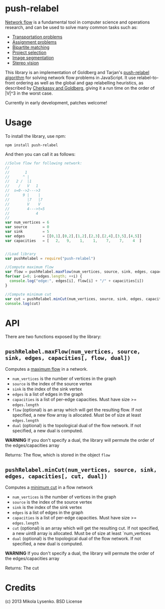 push-relabel
============
[Network flow](http://en.wikipedia.org/wiki/Flow_network) is a fundamental tool in computer science and operations research, and can be used to solve many common tasks such as:

* [Transportation problems](http://en.wikipedia.org/wiki/Transportation_problem)
* [Assignment problems](http://en.wikipedia.org/wiki/Assignment_problem)
* [Bipartite matching](http://en.wikipedia.org/wiki/Bipartite_matching#Maximum_bipartite_matchings)
* [Project selection](http://www.jstor.org/discover/10.2307/2582634?uid=3739664&uid=2&uid=4&uid=3739256&sid=21101798266301)
* [Image segmentation](http://en.wikipedia.org/wiki/Graph_cuts_in_computer_vision)
* [Stereo vision](http://ieeexplore.ieee.org/xpl/login.jsp?tp=&arnumber=1315016&url=http%3A%2F%2Fieeexplore.ieee.org%2Fxpls%2Fabs_all.jsp%3Farnumber%3D1315016)

This library is an implementation of Goldberg and Tarjan's [push-relabel algorithm](http://en.wikipedia.org/wiki/Push%E2%80%93relabel_maximum_flow_algorithm) for solving network flow problems in JavaScript.  It use relabel-to-front ordering as well as the global and gap relabelling heuristics, as described by [Cherkassy and Goldberg](https://www.ads.tuwien.ac.at/teaching/archiv/praktika/CherkasskyGoldberg-1995-MaxFlow.pdf), giving it a run time on the order of |V|^3 in the worst case.

Currently in early development, patches welcome!

Usage
=====
To install the library, use npm:

    npm install push-relabel
    
And then you can call it as follows:

```javascript
//Solve flow for following network:
//
//       1
//      ^ |
//   2 /  |1
//    /   V   1
//  s=0-->2--->3
//      9 |    |
//        |7   |7
//        V    V
//        4--->t=5
//            4
//
var num_vertices = 6
var source       = 0
var sink         = 5
var edges        = [[0,1],[0,2],[1,2],[2,3],[2,4],[3,5],[4,5]]
var capacities   = [   2,   9,    1,    1,    7,    7,    4  ]


//Load library
var pushRelabel = require("push-relabel")

//Compute maximum flow
var flow = pushRelabel.maxFlow(num_vertices, source, sink, edges, capacities)
for(var i=0; i<edges.length; ++i) {
  console.log("edge:", edges[i], flow[i] + "/" + capacities[i])
}

//Compute minimum cut
var cut = pushRelabel.minCut(num_vertices, source, sink, edges, capacities)
console.log(cut)
```

API
===
There are two functions exposed by the library:

`pushRelabel.maxFlow(num_vertices, source, sink, edges, capacities[, flow, dual])`
----------------------------------------------------------------------------------
Computes a [maximum flow](http://en.wikipedia.org/wiki/Maximum_flow_problem) in a network.

* `num_vertices` is the number of vertices in the graph
* `source` is the index of the source vertex
* `sink` is the index of the sink vertex
* `edges` is a list of edges in the graph
* `capacities` is a list of per-edge capacities.  Must have size >= `edges.length`
* `flow` (optional) is an array which will get the resulting flow.  If not specified, a new flow array is allocated.  Must be of size at least `edges.length`
* `dual` (optional) is the topological dual of the flow network.  If not specified, a new dual is computed.

**WARNING** If you don't specify a dual, the library will permute the order of the edges/capacities array

Returns: The flow, which is stored in the object `flow`

`pushRelabel.minCut(num_vertices, source, sink, edges, capacities[, cut, dual])`
--------------------------------------------------------------------------------
Computes a [minimum cut](http://en.wikipedia.org/wiki/Minimum_cut) in a flow network

* `num_vertices` is the number of vertices in the graph
* `source` is the index of the source vertex
* `sink` is the index of the sink vertex
* `edges` is a list of edges in the graph
* `capacities` is a list of per-edge capacities.  Must have size >= `edges.length`
* `cut` (optional) is an array which will get the resulting cut.  If not specified, a new uint8 array is allocated.  Must be of size at least `num_vertices
* `dual` (optional) is the topological dual of the flow network.  If not specified, a new dual is computed.

**WARNING** If you don't specify a dual, the library will permute the order of the edges/capacities array

Returns: The cut

Credits
=======
(c) 2013 Mikola Lysenko.  BSD License
